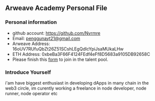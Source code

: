 ## Arweave Academy Personal File

### Personal information

- github account: https://github.com/Nvrmre
- Email: penggunayt21@gmail.com
- Arweave Address: 16oUV7RUfuQbZt26Z51SCshLEgQdIcYpiJsaMUkaLHw
- ETH Address: 0xbeBa3F66F4124FEdf4eFf8D5683a9105DB92658C
- Please finish this [form](https://docs.google.com/forms/d/e/1FAIpQLSfWA5fIIcBgmRppm3jNz5vmf9Mai_QMVil-2pO4r7YKn_Zhtw/viewform?usp=sf_link) to join in the talent pool.

### Introduce Yourself
 i'am have biggest enthusiast in developing dApps in many chain in the web3 circle, im curently working a freelance in node developer, node runner, node operator etc
